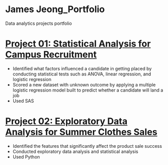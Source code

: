 # James Jeong_Portfolio
Data analytics projects portfolio

# [Project 01: Statistical Analysis for Campus Recruitment](https://nbviewer.jupyter.org/github/sungsujeong/James_Portfolio/tree/master/Project%2001/)
* Identified what factors influenced a candidate in getting placed by conducting statistical tests such as ANOVA, linear regression, and logistic regression
* Scored a new dataset with unknown outcome by applying a multiple logistic regression model built to predict whether a candidate will land a job
* Used SAS

# [Project 02: Exploratory Data Analysis for Summer Clothes Sales](https://nbviewer.jupyter.org/github/sungsujeong/James_Portfolio/blob/master/Project%2002/Project%2002_Summer%20Clothes%20Sales%20%28EDA%29.ipynb)
* Identified the features that significantly affect the product sale success
* Conducted exploratory data analysis and statistical analysis
* Used Python
